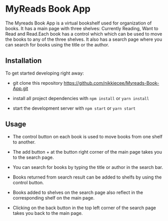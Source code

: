 # MyReads Book App

The Myreads Book App is a virtual bookshelf used for organization of books. It has a main page with three shelves: Currently Reading, Want to Read and Read.Each book has a control which which can be used to move the books to any of the three shelves. It also has a search page where you can search for books using the title or the author.

## Installation

To get started developing right away:

* git clone this repository https://github.com/nikkiecee/Myreads-Book-App.git

* install all project dependencies with `npm install` or `yarn install`

* start the development server with `npm start` or `yarn start`


## Usage

* The control button on each book is used to move books from one shelf to another.

* The add button + at the button right corner of the main page takes you to the search page.

* You can search for books by typing the title or author in the search bar.

* Books returned from search result can be added to shelfs by using the control button.

* Books added to shelves on the search page also reflect in the corresponding shelf on the main page.

* Clicking on the back button in the top left corner of the search page takes you back to the main page.
